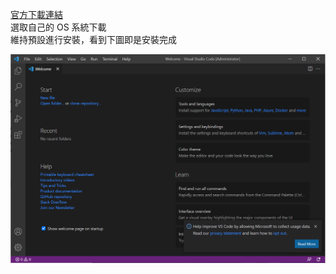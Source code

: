 [官方下載連結](https://code.visualstudio.com/)  
選取自己的 OS 系統下載  
維持預設進行安裝，看到下圖即是安裝完成  
  
![](https://github.com/yuning-lin/EnvironmentSetup/blob/main/SetUpPic/vscode_installation_complete.PNG)
